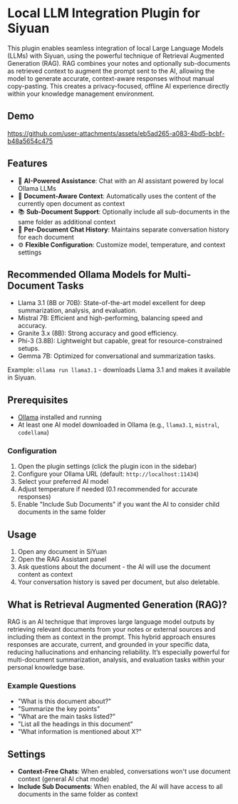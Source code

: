 # Local LLM Integration Plugin for Siyuan

This plugin enables seamless integration of local Large Language Models (LLMs) with Siyuan, using the powerful technique of Retrieval Augmented Generation (RAG). RAG combines your notes and optionally sub-documents as retrieved context to augment the prompt sent to the AI, allowing the model to generate accurate, context-aware responses without manual copy-pasting. This creates a privacy-focused, offline AI experience directly within your knowledge management environment.

## Demo

https://github.com/user-attachments/assets/eb5ad265-a083-4bd5-bcbf-b48a5654c475

## Features

- 🤖 **AI-Powered Assistance**: Chat with an AI assistant powered by local Ollama LLMs
- 📄 **Document-Aware Context**: Automatically uses the content of the currently open document as context
- 📚 **Sub-Document Support**: Optionally include all sub-documents in the same folder as additional context
- 💬 **Per-Document Chat History**: Maintains separate conversation history for each document
- ⚙️ **Flexible Configuration**: Customize model, temperature, and context settings

## Recommended Ollama Models for Multi-Document Tasks

- Llama 3.1 (8B or 70B): State-of-the-art model excellent for deep summarization, analysis, and evaluation.
- Mistral 7B: Efficient and high-performing, balancing speed and accuracy.
- Granite 3.x (8B): Strong accuracy and good efficiency.
- Phi-3 (3.8B): Lightweight but capable, great for resource-constrained setups.
- Gemma 7B: Optimized for conversational and summarization tasks.

Example: `ollama run llama3.1` - downloads Llama 3.1 and makes it available in Siyuan.

## Prerequisites

- [Ollama](https://ollama.ai/) installed and running
- At least one AI model downloaded in Ollama (e.g., `llama3.1`, `mistral`, `codellama`)

### Configuration

1. Open the plugin settings (click the plugin icon in the sidebar)
2. Configure your Ollama URL (default: `http://localhost:11434`)
3. Select your preferred AI model
4. Adjust temperature if needed (0.1 recommended for accurate responses)
5. Enable "Include Sub Documents" if you want the AI to consider child documents in the same folder

## Usage

1. Open any document in SiYuan
2. Open the RAG Assistant panel
3. Ask questions about the document - the AI will use the document content as context
4. Your conversation history is saved per document, but also deletable.

## What is Retrieval Augmented Generation (RAG)?

RAG is an AI technique that improves large language model outputs by retrieving relevant documents from your notes or external sources and including them as context in the prompt. This hybrid approach ensures responses are accurate, current, and grounded in your specific data, reducing hallucinations and enhancing reliability. It’s especially powerful for multi-document summarization, analysis, and evaluation tasks within your personal knowledge base.

### Example Questions

- "What is this document about?"
- "Summarize the key points"
- "What are the main tasks listed?"
- "List all the headings in this document"
- "What information is mentioned about X?"

## Settings

- **Context-Free Chats**: When enabled, conversations won't use document context (general AI chat mode)
- **Include Sub Documents**: When enabled, the AI will have access to all documents in the same folder as context
